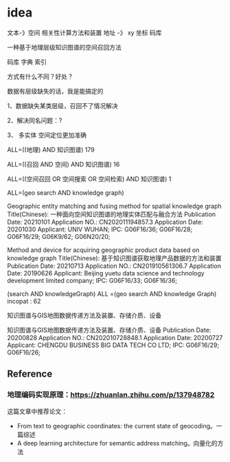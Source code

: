 # idea

文本-》空间 相关性计算方法和装置
地址 -》 xy 坐标  码库



一种基于地理层级知识图谱的空间召回方法


码库
字典
索引


方式有什么不同？好处？

数据有层级缺失的话，我是能搞定的

1、数据缺失某类层级，召回不了情况解决

2、解决同名问题：?

3、 多实体 空间定位更加准确



ALL=((地理) AND 知识图谱)  179

ALL=((召回 AND 空间) AND 知识图谱)   16

ALL=((空间召回 OR 空间搜索 OR 空间检索) AND 知识图谱)  1





ALL=(geo search AND knowledge graph)

Geographic entity matching and fusing method for spatial knowledge graph
Title(Chinese):
一种面向空间知识图谱的地理实体匹配与融合方法
Publication Date:
20210101
Application NO.:
CN202011194857.3
Application Date:
20201030
Applicant:
UNIV WUHAN;
IPC:
G06F16/36; G06F16/28; G06F16/29; G06K9/62; G06N20/20;


Method and device for acquiring geographic product data based on knowledge graph
Title(Chinese):
基于知识图谱获取地理产品数据的方法和装置
Publication Date:
20210713
Application NO.:
CN201910561306.7
Application Date:
20190626
Applicant:
Beijing yuetu data science and technology development limited company;
IPC:
G06F16/33; G06F16/36;


(search AND knowledgeGraph)  ALL =(geo search AND knowledge Graph)
incopat : 62



知识图谱与GIS地图数据传递方法及装置、存储介质、设备

知识图谱与GIS地图数据传递方法及装置、存储介质、设备
Publication Date:
20200828
Application NO.:
CN202010728848.1
Application Date:
20200727
Applicant:
CHENGDU BUSINESS BIG DATA TECH CO LTD;
IPC:
G06F16/29; G06F16/26;


## Reference 

### 地理编码实现原理：https://zhuanlan.zhihu.com/p/137948782

这篇文章中推荐论文：
* From text to geographic coordinates: the current state of geocoding。一篇综述
* A deep learning architecture for semantic address matching。向量化的方法



